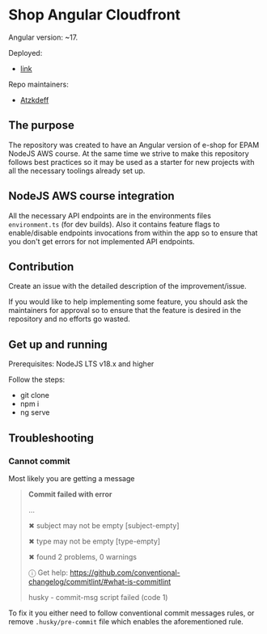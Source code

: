 # Shop Angular Cloudfront

Angular version: ~17.

Deployed:

- [link](https://d1jwk2eifnc1f5.cloudfront.net/)

Repo maintainers:

- [Atzkdeff](https://github.com/atzkdeff)

## The purpose

The repository was created to have an Angular version of e-shop for EPAM NodeJS AWS course. At the same time we strive to make this repository follows best practices so it may be used as a starter for new projects with all the necessary toolings already set up.

## NodeJS AWS course integration

All the necessary API endpoints are in the environments files `environment.ts` (for dev builds). Also it contains feature flags to enable/disable endpoints invocations from within the app so to ensure that you don't get errors for not implemented API endpoints.

## Contribution

Create an issue with the detailed description of the improvement/issue.

If you would like to help implementing some feature, you should ask the maintainers for approval so to ensure that the feature is desired in the repository and no efforts go wasted.

## Get up and running

Prerequisites: NodeJS LTS v18.x and higher

Follow the steps:

- git clone
- npm i
- ng serve

## Troubleshooting

### Cannot commit

Most likely you are getting a message

> **Commit failed with error**
>
> ...
>
> ✖ subject may not be empty [subject-empty]
>
> ✖ type may not be empty [type-empty]
>
> ✖ found 2 problems, 0 warnings
>
> ⓘ Get help: https://github.com/conventional-changelog/commitlint/#what-is-commitlint
>
> husky - commit-msg script failed (code 1)

To fix it you either need to follow conventional commit messages rules, or remove `.husky/pre-commit` file which enables the aforementioned rule.
